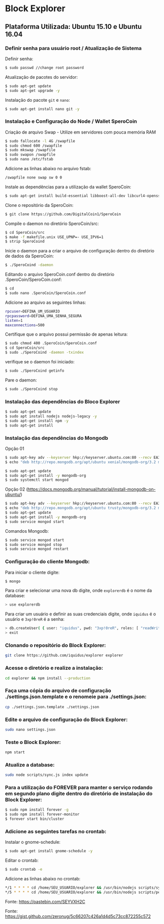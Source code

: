 # Block Explorer

## Plataforma Utilizada: Ubuntu 15.10 e Ubuntu 16.04

### Definir senha para usuário root / Atualização de Sistema
Definir senha:
```sh
$ sudo passwd //change root password
```

Atualização de pacotes do servidor:
```sh
$ sudo apt-get update
$ sudo apt-get upgrade -y
```

Instalação do pacote `git` e `nano`:
```sh
$ sudo apt-get install nano git -y
```

### Instalação e Configuração do Node / Wallet SperoCoin
Criação de arquivo Swap - Utilize em servidores com pouca memória RAM
```sh
$ sudo fallocate -l 4G /swapfile
$ sudo chmod 600 /swapfile
$ sudo mkswap /swapfile
$ sudo swapon /swapfile
$ sudo nano /etc/fstab
```

Adicione as linhas abaixo no arquivo fstab:
```sh
/swapfile none swap sw 0 0
```

Instale as dependências para a utilização da wallet SperoCoin:
```sh
$ sudo apt-get install build-essential libboost-all-dev libcurl4-openssl-dev libdb5.3-dev libdb5.3++-dev qt-sdk libminiupnpc-dev qrencode libqrencode-dev git libtool automake autotools-dev autoconf pkg-config libssl-dev libgmp3-dev libevent-dev bsdmainutils
```

Clone o repositório da SperoCoin:
```sh
$ git clone https://github.com/DigitalCoin1/SperoCoin
```

Compile o daemon no diretório SperoCoin/src:
```sh
$ cd SperoCoin/src
$ make -f makefile.unix USE_UPNP=- USE_IPV6=1
$ strip SperoCoind
```

Inicie o daemon para a criar o arquivo de configuração dentro do diretório de dados da SperoCoin:
```sh
$ ./SperoCoind -daemon
```
Editando o arquivo SperoCoin.conf dentro do diretório .SperoCoin/SperoCoin.conf:
```sh
$ cd
$ sudo nano .SperoCoin/SperoCoin.conf
```

Adicione ao arquivo as seguintes linhas:
```sh
rpcuser=DEFINA_UM_USUARIO
rpcpassword=DEFINA_UMA_SENHA_SEGURA
listen=1
maxconnections=500
```

Certifique que o arquivo possui permissão de apenas leitura:
```sh
$ sudo chmod 400 .SperoCoin/SperoCoin.conf
$ cd SperoCoin/src
$ sudo ./SperoCoind -daemon -txindex
```

verifique se o daemon foi iniciado:
```sh
$ sudo ./SperoCoind getinfo
```

Pare o daemon:
```sh
$ sudo ./SperoCoind stop
```

### Instalação das dependências do Bloco Explorer
```sh
$ sudo apt-get update
$ sudo apt install nodejs nodejs-legacy -y
$ sudo apt-get install npm -y
$ sudo apt-get install
```

### Instalação das dependências do Mongodb
Opção 01
```sh
$ sudo apt-key adv --keyserver hkp://keyserver.ubuntu.com:80 --recv EA312927
$ echo "deb http://repo.mongodb.org/apt/ubuntu xenial/mongodb-org/3.2 multiverse" | sudo tee /etc/apt/sources.list.d/mongodb-org-3.2.list

$ sudo apt-get update
$ sudo apt-get install -y mongodb-org
$ sudo systemctl start mongod
```

Opção 02 (https://docs.mongodb.org/manual/tutorial/install-mongodb-on-ubuntu/)
```sh
$ sudo apt-key adv --keyserver hkp://keyserver.ubuntu.com:80 --recv EA312927
$ echo "deb http://repo.mongodb.org/apt/ubuntu trusty/mongodb-org/3.2 multiverse" | sudo tee /etc/apt/sources.list.d/mongodb-org-3.2.list
$ sudo apt-get update
$ sudo apt-get install -y mongodb-org
$ sudo service mongod start
```

Comandos Mongodb:
```sh
$ sudo service mongod start
$ sudo service mongod stop
$ sudo service mongod restart
```
### Configuração do cliente Mongodb:
Para iniciar o cliente digite:
```sh
$ mongo
```

Para criar e selecionar uma nova db digite, onde `explorerdb` é o nome da database:
```sh
> use explorerdb
```

Para criar um usuário e definir as suas credenciais digite, onde `iquidus` é o usuário e `3xp!0reR` é a senha:
```sh
> db.createUser( { user: "iquidus", pwd: "3xp!0reR", roles: [ "readWrite" ] } )
> exit
```
### Clonando o repositório do Block Explorer:
```sh
git clone https://github.com/iquidus/explorer explorer
```
### Acesse o diretório e realize a instalação:
```sh
cd explorer && npm install --production
```

### Faça uma cópia do arquivo de configuração ./settings.json.template e o renomeie para ./settings.json:
```sh
cp ./settings.json.template ./settings.json
```
### Edite o arquivo de configuração do Block Explorer:
```sh
sudo nano settings.json
```

### Teste o Block Explorer:
```sh
npm start
```

### Atualize a database:
```sh
sudo node scripts/sync.js index update
```

### Para a utilização do FOREVER para manter o serviço rodando em segundo plano digite dentro do diretório de instalação do Block Explorer:
```sh
$ sudo npm install forever -g
$ sudo npm install forever-monitor
$ forever start bin/cluster
```
### Adicione as seguintes tarefas no crontab:
Instalar o gnome-schedule:
```sh
$ sudo apt-get install gnome-schedule -y
```

Editar o crontab:
```sh
$ sudo crontab -e
```

Adicione as linhas abaixo no crontab:
```sh
*/1 * * * * cd /home/SEU_USUARIO/explorer && /usr/bin/nodejs scripts/sync.js index update > /dev/null 2>&1
*/5 * * * * cd /home/SEU_USUARIO/explorer && /usr/bin/nodejs scripts/peers.js > /dev/null 2>&1
```

Fonte: https://pastebin.com/SEYVXH2C

Fonte: https://gist.github.com/zeronug/5c66207c426a1d4d5c73cc872255c572
